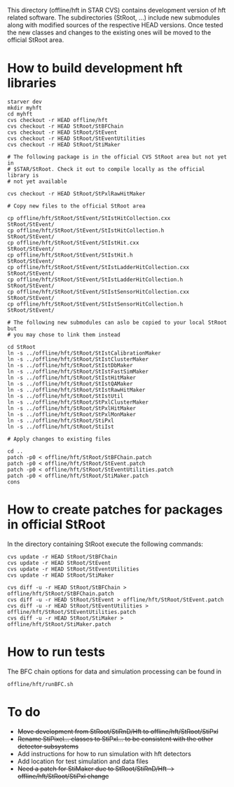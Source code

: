 
This directory (offline/hft in STAR CVS) contains development version of hft
related software. The subdirectories (StRoot, ...) include new
submodules along with modified sources of the respective HEAD versions. Once
tested the new classes and changes to the existing ones will be moved to the
official StRoot area.


How to build development hft libraries
======================================

    starver dev
    mkdir myhft
    cd myhft
    cvs checkout -r HEAD offline/hft
    cvs checkout -r HEAD StRoot/StBFChain
    cvs checkout -r HEAD StRoot/StEvent
    cvs checkout -r HEAD StRoot/StEventUtilities
    cvs checkout -r HEAD StRoot/StiMaker

    # The following package is in the official CVS StRoot area but not yet in
    # $STAR/StRoot. Check it out to compile locally as the official library is
    # not yet available

    cvs checkout -r HEAD StRoot/StPxlRawHitMaker

    # Copy new files to the official StRoot area

    cp offline/hft/StRoot/StEvent/StIstHitCollection.cxx       StRoot/StEvent/
    cp offline/hft/StRoot/StEvent/StIstHitCollection.h         StRoot/StEvent/
    cp offline/hft/StRoot/StEvent/StIstHit.cxx                 StRoot/StEvent/
    cp offline/hft/StRoot/StEvent/StIstHit.h                   StRoot/StEvent/
    cp offline/hft/StRoot/StEvent/StIstLadderHitCollection.cxx StRoot/StEvent/
    cp offline/hft/StRoot/StEvent/StIstLadderHitCollection.h   StRoot/StEvent/
    cp offline/hft/StRoot/StEvent/StIstSensorHitCollection.cxx StRoot/StEvent/
    cp offline/hft/StRoot/StEvent/StIstSensorHitCollection.h   StRoot/StEvent/

    # The following new submodules can aslo be copied to your local StRoot but
    # you may chose to link them instead

    cd StRoot
    ln -s ../offline/hft/StRoot/StIstCalibrationMaker
    ln -s ../offline/hft/StRoot/StIstClusterMaker
    ln -s ../offline/hft/StRoot/StIstDbMaker
    ln -s ../offline/hft/StRoot/StIstFastSimMaker
    ln -s ../offline/hft/StRoot/StIstHitMaker
    ln -s ../offline/hft/StRoot/StIstQAMaker
    ln -s ../offline/hft/StRoot/StIstRawHitMaker
    ln -s ../offline/hft/StRoot/StIstUtil
    ln -s ../offline/hft/StRoot/StPxlClusterMaker
    ln -s ../offline/hft/StRoot/StPxlHitMaker
    ln -s ../offline/hft/StRoot/StPxlMonMaker
    ln -s ../offline/hft/StRoot/StiPxl
    ln -s ../offline/hft/StRoot/StiIst

    # Apply changes to existing files

    cd ..
    patch -p0 < offline/hft/StRoot/StBFChain.patch
    patch -p0 < offline/hft/StRoot/StEvent.patch
    patch -p0 < offline/hft/StRoot/StEventUtilities.patch
    patch -p0 < offline/hft/StRoot/StiMaker.patch
    cons


How to create patches for packages in official StRoot
=====================================================

In the directory containing StRoot execute the following commands:

    cvs update -r HEAD StRoot/StBFChain
    cvs update -r HEAD StRoot/StEvent
    cvs update -r HEAD StRoot/StEventUtilities
    cvs update -r HEAD StRoot/StiMaker

    cvs diff -u -r HEAD StRoot/StBFChain > offline/hft/StRoot/StBFChain.patch
    cvs diff -u -r HEAD StRoot/StEvent > offline/hft/StRoot/StEvent.patch
    cvs diff -u -r HEAD StRoot/StEventUtilities > offline/hft/StRoot/StEventUtilities.patch
    cvs diff -u -r HEAD StRoot/StiMaker > offline/hft/StRoot/StiMaker.patch


How to run tests
================

The BFC chain options for data and simulation processing can be found in

    offline/hft/runBFC.sh


To do
=====

- <del>Move development from StRoot/StiRnD/Hft to offline/hft/StRoot/StiPxl</del>
- <del>Rename StiPixel... classes to StiPxl... to be consistent with the other
detector subsystems</del>
- Add instructions for how to run simulation with hft detectors
- Add location for test simulation and data files
- <del>Need a patch for StiMaker due to StRoot/StiRnD/Hft -> offline/hft/StRoot/StiPxl change </del>
